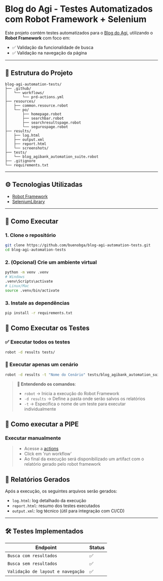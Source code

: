 #  Blog do Agi - Testes Automatizados com Robot Framework + Selenium

Este projeto contém testes automatizados para o [Blog do Agi](https://blog.agibank.com.br), utilizando o **Robot Framework** com foco em:

- ✅ Validação da funcionalidade de busca
- ✅ Validação na navegação da página

---

## 📂 Estrutura do Projeto

```
blog-agi-automation-tests/
├── .github/
│   └── workflows/
│       └── prd-actions.yml
├── resources/
│   ├── common.resource.robot
│   └── po/
│       ├── homepage.robot
│       ├── searchbar.robot
│       ├── searchresultspage.robot
│       └── segurospage.robot
├── results/
│   ├── log.html
│   ├── output.xml
│   ├── report.html
│   └── screenshots/
├── tests/
│   └── blog_agibank_automation_suite.robot
├── .gitignore
└── requirements.txt

```

---

## ⚙️ Tecnologias Utilizadas

- [Robot Framework](https://robotframework.org/)
- [SeleniumLibrary](https://github.com/robotframework/SeleniumLibrary)

---

## 🚀 Como Executar

### 1. Clone o repositório

```bash
git clone https://github.com/buenobga/blog-agi-automation-tests.git
cd blog-agi-automation-tests

```

### 2. (Opcional) Crie um ambiente virtual

```bash
python -m venv .venv
# Windows
.venv\Scripts\activate
# Linux/Mac
source .venv/bin/activate
```

### 3. Instale as dependências

```bash
pip install -r requirements.txt
```

## 🧪 Como Executar os Testes

### ✅ Executar todos os testes

```bash
robot -d results tests/


```


### 🔎 Executar apenas um cenário

```bash
robot -d results -t "Nome do Cenário" tests/blog_agibank_automation_suite.robot
```
> **📘 Entendendo os comandos**:
> - `robot` → Inicia a execução do Robot Framework  
> - `-d results` → Define a pasta onde serão salvos os relatórios  
> - `-t` → Especifica o nome de um teste para executar individualmente 

## 🔁 Como executar a PIPE

### Executar manualmente
> - Acesse a [actions](https://github.com/buenobga/blog-agi-automation-tests/actions/workflows/prd-actions.yml)
> - Click em 'run workflow' 
> - Ao final da execução será disponibilizado um artifact com o relatório gerado pelo robot framework

## 📄 Relatórios Gerados

Após a execução, os seguintes arquivos serão gerados:

- `log.html`: log detalhado da execução
- `report.html`: resumo dos testes executados
- `output.xml`: log técnico (útil para integração com CI/CD)

---

## 🛠️ Testes Implementados

| Endpoint                            | Status |
|-------------------------------------|--------|
| `Busca com resultados`              | ✅     |
| `Busca sem resultados`              | ✅     |
| `Validação de layout e navegação`   | ✅     |
